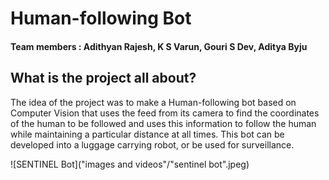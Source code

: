 # Human-following Bot
#### Team members : Adithyan Rajesh, K S Varun, Gouri S Dev, Aditya Byju
## What is the project all about?
The idea of the project was to make a Human-following bot based on Computer Vision that uses the feed from its camera to find the coordinates of the human to be followed and uses this information to follow the human while maintaining a particular distance at all times. This bot can be developed into a luggage carrying robot, or be used for surveillance.

![SENTINEL Bot]("images and videos"/"sentinel bot".jpeg)

